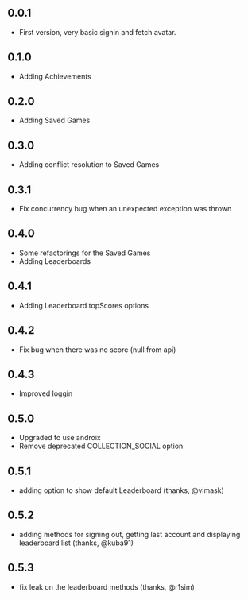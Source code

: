 ## 0.0.1

* First version, very basic signin and fetch avatar.

## 0.1.0

* Adding Achievements

## 0.2.0

* Adding Saved Games

## 0.3.0

* Adding conflict resolution to Saved Games

## 0.3.1

* Fix concurrency bug when an unexpected exception was thrown

## 0.4.0

* Some refactorings for the Saved Games
* Adding Leaderboards

## 0.4.1

* Adding Leaderboard topScores options

## 0.4.2

* Fix bug when there was no score (null from api)

## 0.4.3

* Improved loggin

## 0.5.0

* Upgraded to use androix
* Remove deprecated COLLECTION_SOCIAL option

## 0.5.1

* adding option to show default Leaderboard (thanks, @vimask)

## 0.5.2

* adding methods for signing out, getting last account and displaying leaderboard list (thanks, @kuba91)

## 0.5.3

* fix leak on the leaderboard methods (thanks, @r1sim)
